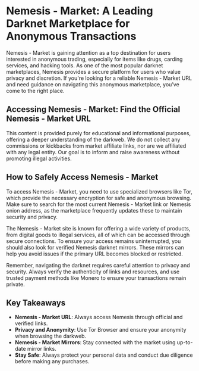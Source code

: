 # Nemesis - Market: A Leading Darknet Marketplace for Anonymous Transactions
Nemesis - Market is gaining attention as a top destination for users interested in anonymous trading, especially for items like drugs, carding services, and hacking tools. As one of the most popular darknet marketplaces, Nemesis provides a secure platform for users who value privacy and discretion. If you're looking for a reliable Nemesis - Market URL and need guidance on navigating this anonymous marketplace, you’ve come to the right place.

## Accessing Nemesis - Market: Find the Official Nemesis - Market URL







This content is provided purely for educational and informational purposes, offering a deeper understanding of the darkweb. We do not collect any commissions or kickbacks from market affiliate links, nor are we affiliated with any legal entity. Our goal is to inform and raise awareness without promoting illegal activities.

## How to Safely Access Nemesis - Market

To access Nemesis - Market, you need to use specialized browsers like Tor, which provide the necessary encryption for safe and anonymous browsing. Make sure to search for the most current Nemesis - Market link or Nemesis onion address, as the marketplace frequently updates these to maintain security and privacy.

The Nemesis - Market site is known for offering a wide variety of products, from digital goods to illegal services, all of which can be accessed through secure connections. To ensure your access remains uninterrupted, you should also look for verified Nemesis darknet mirrors. These mirrors can help you avoid issues if the primary URL becomes blocked or restricted.

Remember, navigating the darknet requires careful attention to privacy and security. Always verify the authenticity of links and resources, and use trusted payment methods like Monero to ensure your transactions remain private.

## Key Takeaways

- **Nemesis - Market URL**: Always access Nemesis through official and verified links.
- **Privacy and Anonymity**: Use Tor Browser and ensure your anonymity when browsing the darkweb.
- **Nemesis - Market Mirrors**: Stay connected with the market using up-to-date mirror links.
- **Stay Safe**: Always protect your personal data and conduct due diligence before making any purchases.

